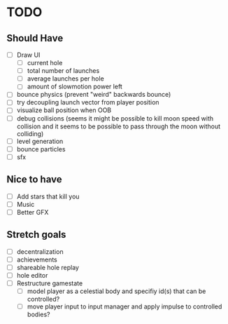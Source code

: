 # TODO

## Should Have

- [ ] Draw UI
  - [ ] current hole
  - [ ] total number of launches
  - [ ] average launches per hole
  - [ ] amount of slowmotion power left
- [ ] bounce physics (prevent "weird" backwards bounce)
- [ ] try decoupling launch vector from player position
- [ ] visualize ball position when OOB
- [ ] debug collisions (seems it might be possible to kill moon speed with collision and it seems to be possible to pass through the moon without colliding)
- [ ] level generation
- [ ] bounce particles
- [ ] sfx

## Nice to have

- [ ] Add stars that kill you
- [ ] Music
- [ ] Better GFX

## Stretch goals

- [ ] decentralization
- [ ] achievements
- [ ] shareable hole replay
- [ ] hole editor
- [ ] Restructure gamestate
  - [ ] model player as a celestial body and specifiy id(s) that can be controlled?
  - [ ] move player input to input manager and apply impulse to controlled bodies?
